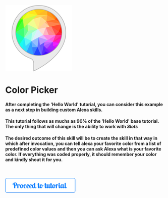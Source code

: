 ![color-picker](./resources/color-picker.png)

# Color Picker

#### After completing the 'Hello World' tutorial, you can consider this example as a next step in building custom Alexa skills.

#### This tutorial follows as muchs as 90% of the 'Hello World' base tutorial. The only thing that will change is the ability to work with *Slots*

#### The desired outcome of this skill will be to create the skill in that way in which after invocation, you can tell alexa your favorite color from a list of predefined color values and then you can ask Alexa what is your favorite color. If everything was coded properly, it should remember your color and kindly shout it for you.


<br />

[![proceed](../../resources/buttons/button-proceed.png)](./color-picker-tutorial.md)
